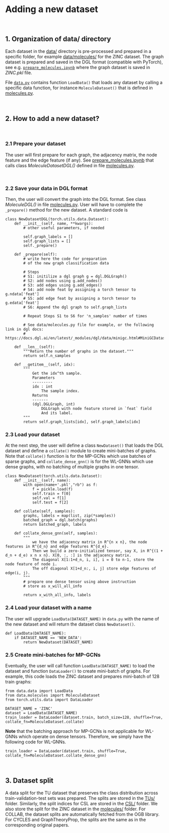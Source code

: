 # Adding a new dataset 


<br>

## 1. Organization of data/ directory 

Each dataset in the [data/](../data/) directory is pre-processed and prepared in a specific folder, for example [data/molecules/](../data/molecules) for the ZINC dataset. The graph dataset is prepared and saved in the DGL format (compatible with PyTorch), see e.g. [`prepare_molecules.ipynb`](../data/molecules/prepare_molecules.ipynb) where the graph dataset is saved in *ZINC.pkl* file.

File [`data.py`](../data/data.py) contains function `LoadData()` that loads any dataset by calling a specific data function, for instance `MoleculeDataset()` that is defined in [molecules.py](../data/molecules.py). 





<br>

## 2. How to add a new dataset?

<br>


### 2.1 Prepare your dataset

The user will first prepare for each graph, the adjacency matrix, the node feature and the edge feature (if any). 
See  [prepare_molecules.ipynb](../data/molecules/prepare_molecules.ipynb) that calls class *MoleculeDatasetDGL()* defined in file [molecules.py](../data/molecules.py).





<br>

### 2.2 Save your data in DGL format


Then, the user will convert the graph into the DGL format. See class *MoleculeDGL()* in file [molecules.py](../data/molecules.py). User will have to complete the `_prepare()` method for the new dataset. A standard code is 
```
class NewDatasetDGL(torch.utils.data.Dataset):
    def __init__(self, name, **kwargs):
        # other useful parameters, if needed
        
        self.graph_labels = []
        self.graph_lists = []
        self._prepare()
    
    def _prepare(self):
        # write here the code for preparation
        # of the new graph classification data
        
        # Steps
        # S1: initilize a dgl graph g = dgl.DGLGraph()
        # S2: add nodes using g.add_nodes()
        # S3: add edges using g.add_edges()
        # S4: add node feat by assigning a torch tensor to g.ndata['feat'] 
        # S5: add edge feat by assigning a torch tensor to g.edata['feat']
        # S6: Append the dgl graph to self.graph_lists
        
        # Repeat Steps S1 to S6 for 'n_samples' number of times
        
        # See data/molecules.py file for example, or the following link in dgl docs:
        # https://docs.dgl.ai/en/latest/_modules/dgl/data/minigc.html#MiniGCDataset
        
    def __len__(self):
        """Return the number of graphs in the dataset."""
        return self.n_samples

    def __getitem__(self, idx):
        """
            Get the idx^th sample.
            Parameters
            ---------
            idx : int
                The sample index.
            Returns
            -------
            (dgl.DGLGraph, int)
                DGLGraph with node feature stored in `feat` field
                And its label.
        """
        return self.graph_lists[idx], self.graph_labels[idx]
```


### 2.3 Load your dataset

At the next step, the user will define a class `NewDataset()` that loads the DGL dataset and define a `collate()` module to create mini-batches of graphs.  Note that `collate()` function is for the MP-GCNs which use batches of sparse graphs, and `collate_dense_gnn()` is for the WL-GNNs which use dense graphs, with no batching of multiple graphs in one tensor.
```
class NewDataset(torch.utils.data.Dataset):
    def __init__(self, name):
        with open(name+'.pkl',"rb") as f:
            f = pickle.load(f)
            self.train = f[0]
            self.val = f[1]
            self.test = f[2]
    
    def collate(self, samples):
    	graphs, labels = map(list, zip(*samples))
    	batched_graph = dgl.batch(graphs)
        return batched_graph, labels
        
    def collate_dense_gnn(self, samples):
        """
            we have the adjacency matrix in R^{n x n}, the node features in R^{d_n} and edge features R^{d_e}.
            Then we build a zero-initialized tensor, say X, in R^{(1 + d_n + d_e) x n x n}. X[0, :, :] is the adjacency matrix.
            The diagonal X[1:1+d_n, i, i], i = 0 to n-1, store the node feature of node i. 
            The off diagonal X[1+d_n:, i, j] store edge features of edge(i, j).
        """
        # prepare one dense tensor using above instruction
        # store as x_will_all_info
        
        return x_with_all_info, labels
```


### 2.4 Load your dataset with a name

The user will upgrade `LoadData(DATASET_NAME)` in `data.py` with the name of the new dataset and will return the dataset class `NewDataset()`. 
```
def LoadData(DATASET_NAME):
    if DATASET_NAME == 'NEW_DATA':
        return NewDataset(DATASET_NAME)
```





### 2.5 Create mini-batches for MP-GCNs

Eventually, the user will call function `LoadData(DATASET_NAME)` to load the dataset and function `DataLoader()` to create mini-batch of graphs. For example, this code loads the ZINC dataset and prepares mini-batch of 128 train graphs:
```
from data.data import LoadData
from data.molecules import MoleculeDataset
from torch.utils.data import DataLoader

DATASET_NAME = 'ZINC'
dataset = LoadData(DATASET_NAME)
train_loader = DataLoader(dataset.train, batch_size=128, shuffle=True, collate_fn=MoleculeDataset.collate)
```

**Note** that the batching approach for MP-GCNs is not applicable for WL-GNNs which operate on dense tensors. Therefore, we simply have the following code for WL-GNNs.

```
train_loader = DataLoader(dataset.train, shuffle=True, collate_fn=MoleculeDataset.collate_dense_gnn)
```



<br>

## 3. Dataset split

A data split for the TU dataset that preserves the class distribution across train-validation-test sets was prepared. The splits are stored in the [TUs/](../data/TUs) folder. Similarly, the split indices for CSL are stored in the [CSL/](../data/CSL) folder. We also store the split for the ZINC dataset in the [molecules/](../data/molecules) folder. For COLLAB, the dataset splits are automatically fetched from the OGB library. For CYCLES and GraphTheoryProp, the splits are the same as in the corresponding original papers.
















<br><br><br>